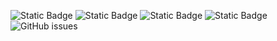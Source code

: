![Static Badge](https://img.shields.io/badge/blacklists-60-000000) ![Static Badge](https://img.shields.io/badge/blacklisted-2858395-cc0000) ![Static Badge](https://img.shields.io/badge/whitelisted-2243-00CC00) ![Static Badge](https://img.shields.io/badge/streaming_blacklist-28107-000000) ![GitHub issues](https://img.shields.io/github/issues/fabriziosalmi/blacklists)
